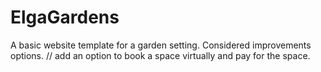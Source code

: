 # ElgaGardens
A basic website template for a garden setting.
Considered improvements options. 
// add an option to book a space virtually and pay for the space.
